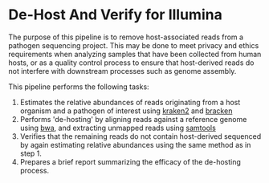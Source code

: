 # De-Host And Verify for Illumina

The purpose of this pipeline is to remove host-associated reads from a pathogen sequencing project. This may be done to meet privacy and ethics requirements when analyzing samples that have been collected from human hosts, or as a quality control process to ensure that host-derived reads do not interfere with downstream processes such as genome assembly.

This pipeline performs the following tasks:

1. Estimates the relative abundances of reads originating from a host organism and a pathogen of interest using [kraken2](https://github.com/DerrickWood/kraken2) and [bracken](https://github.com/jenniferlu717/Bracken)
2. Performs 'de-hosting' by aligning reads against a reference genome using [bwa](https://github.com/lh3/bwa), and extracting unmapped reads using [samtools](https://github.com/samtools/samtools)
3. Verifies that the remaining reads do not contain host-derived sequenced by again estimating relative abundances using the same method as in step 1.
4. Prepares a brief report summarizing the efficacy of the de-hosting process.
